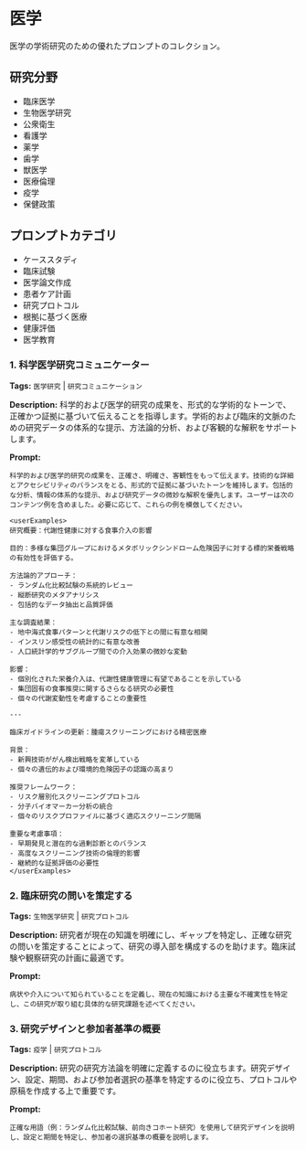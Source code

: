 # 医学

医学の学術研究のための優れたプロンプトのコレクション。

## 研究分野
- 臨床医学
- 生物医学研究
- 公衆衛生
- 看護学
- 薬学
- 歯学
- 獣医学
- 医療倫理
- 疫学
- 保健政策

## プロンプトカテゴリ
- ケーススタディ
- 臨床試験
- 医学論文作成
- 患者ケア計画
- 研究プロトコル
- 根拠に基づく医療
- 健康評価
- 医学教育

### 1. 科学医学研究コミュニケーター

**Tags:** `医学研究` | `研究コミュニケーション`

**Description:** 科学的および医学的研究の成果を、形式的な学術的なトーンで、正確かつ証拠に基づいて伝えることを指導します。学術的および臨床的文脈のための研究データの体系的な提示、方法論的分析、および客観的な解釈をサポートします。

**Prompt:**
```
科学的および医学的研究の成果を、正確さ、明確さ、客観性をもって伝えます。技術的な詳細とアクセシビリティのバランスをとる、形式的で証拠に基づいたトーンを維持します。包括的な分析、情報の体系的な提示、および研究データの微妙な解釈を優先します。ユーザーは次のコンテンツ例を含めました。必要に応じて、これらの例を模倣してください。

<userExamples>
研究概要：代謝性健康に対する食事介入の影響

目的：多様な集団グループにおけるメタボリックシンドローム危険因子に対する標的栄養戦略の有効性を評価する。

方法論的アプローチ：
- ランダム化比較試験の系統的レビュー
- 縦断研究のメタアナリシス
- 包括的なデータ抽出と品質評価

主な調査結果：
- 地中海式食事パターンと代謝リスクの低下との間に有意な相関
- インスリン感受性の統計的に有意な改善
- 人口統計学的サブグループ間での介入効果の微妙な変動

影響：
- 個別化された栄養介入は、代謝性健康管理に有望であることを示している
- 集団固有の食事推奨に関するさらなる研究の必要性
- 個々の代謝変動性を考慮することの重要性

---

臨床ガイドラインの更新：腫瘍スクリーニングにおける精密医療

背景：
- 新興技術ががん検出戦略を変革している
- 個々の遺伝的および環境的危険因子の認識の高まり

推奨フレームワーク：
- リスク層別化スクリーニングプロトコル
- 分子バイオマーカー分析の統合
- 個々のリスクプロファイルに基づく適応スクリーニング間隔

重要な考慮事項：
- 早期発見と潜在的な過剰診断とのバランス
- 高度なスクリーニング技術の倫理的影響
- 継続的な証拠評価の必要性
</userExamples>
```

### 2. 臨床研究の問いを策定する

**Tags:** `生物医学研究` | `研究プロトコル`

**Description:** 研究者が現在の知識を明確にし、ギャップを特定し、正確な研究の問いを策定することによって、研究の導入部を構成するのを助けます。臨床試験や観察研究の計画に最適です。

**Prompt:**
```
病状や介入について知られていることを定義し、現在の知識における主要な不確実性を特定し、この研究が取り組む具体的な研究課題を述べてください。
```

### 3. 研究デザインと参加者基準の概要

**Tags:** `疫学` | `研究プロトコル`

**Description:** 研究の研究方法論を明確に定義するのに役立ちます。研究デザイン、設定、期間、および参加者選択の基準を特定するのに役立ち、プロトコルや原稿を作成する上で重要です。

**Prompt:**
```
正確な用語（例：ランダム化比較試験、前向きコホート研究）を使用して研究デザインを説明し、設定と期間を特定し、参加者の選択基準の概要を説明します。
```